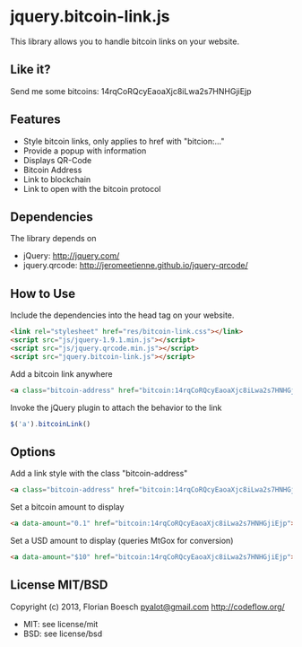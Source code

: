 jquery.bitcoin-link.js
======================

This library allows you to handle bitcoin links on your website.

Like it?
--------

Send me some bitcoins: 14rqCoRQcyEaoaXjc8iLwa2s7HNHGjiEjp

Features
--------

 * Style bitcoin links, only applies to href with "bitcion:..."
 * Provide a popup with information
 * Displays QR-Code
 * Bitcoin Address
 * Link to blockchain
 * Link to open with the bitcoin protocol

Dependencies
------------

The library depends on

 * jQuery: http://jquery.com/
 * jquery.qrcode: http://jeromeetienne.github.io/jquery-qrcode/

How to Use
----------

Include the dependencies into the head tag on your website.

```html
<link rel="stylesheet" href="res/bitcoin-link.css"></link>
<script src="js/jquery-1.9.1.min.js"></script>
<script src="js/jquery.qrcode.min.js"></script>
<script src="jquery.bitcoin-link.js"></script>
```

Add a bitcoin link anywhere

```html
<a class="bitcoin-address" href="bitcoin:14rqCoRQcyEaoaXjc8iLwa2s7HNHGjiEjp">Styled Link</a>
```

Invoke the jQuery plugin to attach the behavior to the link

```javascript
$('a').bitcoinLink()
```

Options
-------

Add a link style with the class "bitcoin-address"

```html
<a class="bitcoin-address" href="bitcoin:14rqCoRQcyEaoaXjc8iLwa2s7HNHGjiEjp">Link</a>
```

Set a bitcoin amount to display

```html
<a data-amount="0.1" href="bitcoin:14rqCoRQcyEaoaXjc8iLwa2s7HNHGjiEjp">Link</a>
```

Set a USD amount to display (queries MtGox for conversion)

```html
<a data-amount="$10" href="bitcoin:14rqCoRQcyEaoaXjc8iLwa2s7HNHGjiEjp">Link</a>
```

License MIT/BSD
---------------

Copyright (c) 2013, Florian Boesch <pyalot@gmail.com> http://codeflow.org/

* MIT: see license/mit
* BSD: see license/bsd
